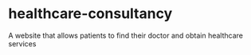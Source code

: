 # healthcare-consultancy
A website that allows patients to find their doctor and obtain healthcare services
